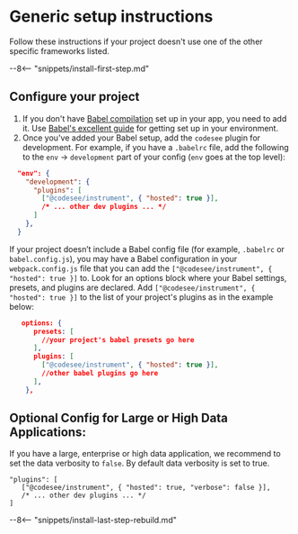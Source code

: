 # Generic setup instructions

Follow these instructions if your project doesn't use one of the other specific frameworks listed.

--8<-- "snippets/install-first-step.md"

## Configure your project

1. If you don't have [Babel compilation](https://babeljs.io/) set up in your app, you need to add it. Use [Babel's excellent guide](https://babeljs.io/setup) for getting set up in your environment.
1. Once you've added your Babel setup, add the `codesee` plugin for development. For example, if you have a `.babelrc` file, add the following to the `env` -> `development` part of your config (`env` goes at the top level):

```json
  "env": {
    "development": {
      "plugins": [
        ["@codesee/instrument", { "hosted": true }],
        /* ... other dev plugins ... */
      ]
    },
  }
```

If your project doesn’t include a Babel config file (for example, `.babelrc` or `babel.config.js`), you may have a Babel configuration in your `webpack.config.js` file that you can add the `["@codesee/instrument", { "hosted": true }]` to. Look for an options block where your Babel settings, presets, and plugins are declared. Add `["@codesee/instrument", { "hosted": true }]` to the list of your project's plugins as in the example below:

```json
   options: {
      presets: [
        //your project's babel presets go here
      ],
      plugins: [
        ["@codesee/instrument", { "hosted": true }],
        //other babel plugins go here
      ],
    },
```


## Optional Config for Large or High Data Applications:

If you have a large, enterprise or high data application, we recommend to set the data verbosity to `false`. By default data verbosity is set to true. 


```
"plugins": [
   ["@codesee/instrument", { "hosted": true, "verbose": false }],
   /* ... other dev plugins ... */
]
```


--8<-- "snippets/install-last-step-rebuild.md"




 
